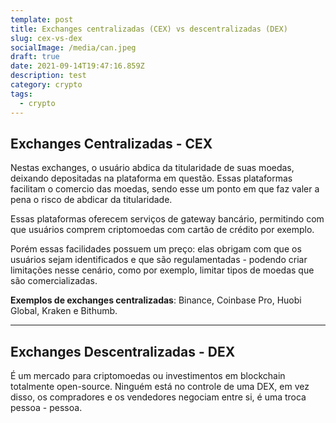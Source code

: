 ```yaml
---
template: post
title: Exchanges centralizadas (CEX) vs descentralizadas (DEX)
slug: cex-vs-dex
socialImage: /media/can.jpeg
draft: true
date: 2021-09-14T19:47:16.859Z
description: test
category: crypto
tags:
  - crypto
---
```

## Exchanges Centralizadas - CEX

Nestas exchanges, o usuário abdica da titularidade de suas moedas, deixando depositadas na plataforma em questão. Essas plataformas facilitam o comercio das moedas, sendo esse um ponto em que faz valer a pena o risco de abdicar da titularidade. 

Essas plataformas oferecem serviços de gateway bancário, permitindo com que usuários comprem criptomoedas com cartão de crédito por exemplo.

Porém essas facilidades possuem um preço: elas obrigam com que os usuários sejam identificados e que são regulamentadas - podendo criar limitações nesse cenário, como por exemplo, limitar tipos de moedas que são comercializadas.

**Exemplos de exchanges centralizadas**:  Binance, Coinbase Pro, Huobi Global, Kraken e Bithumb.

- - -

## Exchanges Descentralizadas - DEX

É um mercado para criptomoedas ou investimentos em blockchain totalmente open-source. Ninguém está no controle de uma DEX, em vez disso, os compradores e os vendedores negociam entre si, é uma troca pessoa - pessoa.